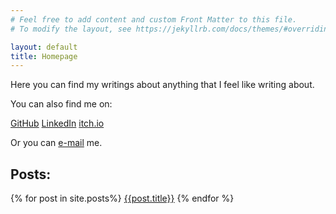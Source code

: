 ```yaml
---
# Feel free to add content and custom Front Matter to this file.
# To modify the layout, see https://jekyllrb.com/docs/themes/#overriding-theme-defaults

layout: default
title: Homepage
---
```

Here you can find my writings about anything that I feel like writing about. 

You can also find me on:

[GitHub](https://github.com/Hypnootis)
[LinkedIn](https://www.linkedin.com/in/tuomas-pasanen-85067a204/)
[itch.io](https://hypnootis.itch.io/)

Or you can [e-mail](mailto:tm.pasanen@outlook.com) me.

<h2>Posts:</h2>
{% for post in site.posts%}
<a href="{{post.url}}">{{post.title}}</a>
{% endfor %}